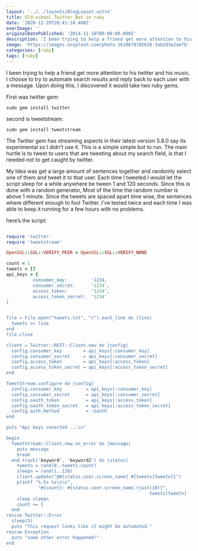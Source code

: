 ```yaml
---
layout: '../../layouts/BlogLayout.astro'
title: Old-school Twitter Bot in ruby
date: '2020-12-29T20:41:18.408Z'
overImage: ''
originalDatePublished: '2014-11-18T00:00:00.000Z'
description: 'I been trying to help a friend get more attention to his twitter and his music. I choose to try to automate search results and reply back to each user with a message.'
image: 'https://images.unsplash.com/photo-1610878785620-3ab2d3a2ae7b'
categories: [ruby]
tags: [ruby]
---
```


I been trying to help a friend get more attention to his twitter and his music. I choose to try to automate search results and reply back to each user with a message. Upon doing this, I discovered it would take two ruby gems.

First was twitter gem:

`sudo gem install twitter`

second is tweetstream:

`sudo gem install tweetstream`

The Twitter gem has streaming aspects in their latest version 5.8.0 say its experimental so I didn’t use it. This is a simple simple bot to run. The main hurtle is to tweet to users that are tweeting about my search field, is that I needed not to get caught by twitter.

My Idea was get a large amount of sentences together and randomly select one of them and tweet it to that user. Each time I tweeted I would let the script sleep for a while anywhere be tween 1 and 120 seconds. Since this is done with a random generator, Most of the time the random number is above 1 minute. Since the tweets are spaced apart time wise, the sentences where different enough to fool Twitter. I’ve tested twice and each time I was able to keep it running for a few hours with no problems.

here’s the script:

```ruby

require 'twitter'
require 'tweetstream'

OpenSSL::SSL::VERIFY_PEER = OpenSSL::SSL::VERIFY_NONE

count = 1
tweets = []
api_keys = {
          consumer_key:         '1234,
          consumer_secret:      '1234',
          access_token:         '1234',
          access_token_secret:  '1234'
}


file = File.open("tweets.txt", "r").each_line do |line|
  tweets << line
end
file.close

client = Twitter::REST::Client.new do |config|
  config.consumer_key        = api_keys[:consumer_key]
  config.consumer_secret     = api_keys[:consumer_secret]
  config.access_token        = api_keys[:access_token]
  config.access_token_secret = api_keys[:access_token_secret]
end

TweetStream.configure do |config|
  config.consumer_key         = api_keys[:consumer_key]
  config.consumer_secret      = api_keys[:consumer_secret]
  config.oauth_token          = api_keys[:access_token]
  config.oauth_token_secret   = api_keys[:access_token_secret]
  config.auth_method          = :oauth
end

puts "Api keys conected ...\n"

begin
  TweetStream::Client.new.on_error do |message|
    puts message
    break
  end.track('keyword', 'keyword2') do |status|
    tweetn = rand(0..tweets.count)
    sleepn = rand(1..120)
    client.update("@#{status.user.screen_name} #{tweets[tweetn]}")
    printf "%-5s %s\n\n",
            "#{count}: #{status.user.screen_name.rjust(10)}",
                                                      tweets[tweetn]
    sleep sleepn
    count += 1
  end
rescue Twitter::Error
  sleep(5)
  puts "This request looks like it might be automated."
rescue Exception
  puts "some other error happened!"
end

```
